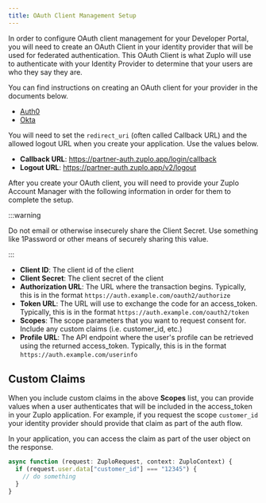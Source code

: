 ```yaml
---
title: OAuth Client Management Setup
---
```


In order to configure OAuth client management for your Developer Portal, you will need to create an OAuth Client in your identity provider that will be used for federated authentication. This OAuth Client is what Zuplo will use to authenticate with your Identity Provider to determine that your users are who they say they are.

You can find instructions on creating an OAuth client for your provider in the documents below.

- [Auth0](https://auth0.com/docs/get-started/auth0-overview/create-applications/regular-web-apps)
- [Okta](https://developer.okta.com/docs/articles/implement-grant-type/authcode/main/#set-up-your-app)

You will need to set the `redirect_uri` (often called Callback URL) and the allowed logout URL when you create your application. Use the values below.

- **Callback URL**: https://partner-auth.zuplo.app/login/callback
- **Logout URL**: https://partner-auth.zuplo.app/v2/logout

After you create your OAuth client, you will need to provide your Zuplo Account Manager with the following information in order for them to complete the setup.

:::warning

Do not email or otherwise insecurely share the Client Secret. Use something like 1Password or other means of securely sharing this value.

:::

- **Client ID**: The client id of the client
- **Client Secret**: The client secret of the client
- **Authorization URL**: The URL where the transaction begins. Typically, this is in the format `https://auth.example.com/oauth2/authorize`
- **Token URL**: The URL will use to exchange the code for an access_token. Typically, this is in the format `https://auth.example.com/oauth2/token`
- **Scopes**: The scope parameters that you want to request consent for. Include any custom claims (i.e. customer_id, etc.)
- **Profile URL**: The API endpoint where the user's profile can be retrieved using the returned access_token. Typically, this is in the format `https://auth.example.com/userinfo`

## Custom Claims

When you include custom claims in the above **Scopes** list, you can provide values when a user authenticates that will be included in the access_token in your Zuplo application. For example, if you request the scope `customer_id` your identity provider should provide that claim as part of the auth flow.

In your application, you can access the claim as part of the user object on the response.

```ts
async function (request: ZuploRequest, context: ZuploContext) {
  if (request.user.data["customer_id"] === "12345") {
    // do something
  }
}
```
